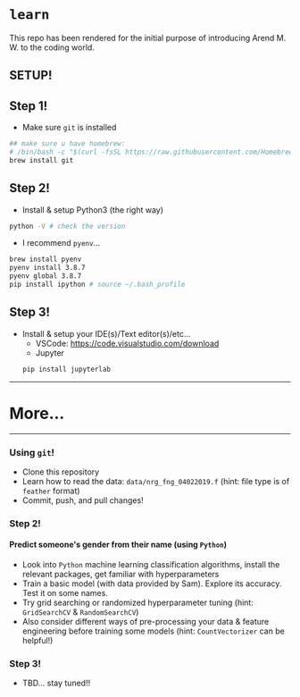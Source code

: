 # `learn`
This repo has been rendered for the initial purpose of introducing Arend M. W. to the coding world.

## SETUP!

## Step 1!
- Make sure `git` is installed
```sh
## make sure u have homebrew: 
# /bin/bash -c "$(curl -fsSL https://raw.githubusercontent.com/Homebrew/install/HEAD/install.sh)"
brew install git
```

## Step 2!
- Install & setup Python3 (the right way)

```sh
python -V # check the version
```

- I recommend `pyenv`...
```sh
brew install pyenv
pyenv install 3.8.7
pyenv global 3.8.7
pip install ipython # source ~/.bash_profile
```

## Step 3!
- Install & setup your IDE(s)/Text editor(s)/etc...
    + VSCode: https://code.visualstudio.com/download
    + Jupyter
    ```sh
    pip install jupyterlab
    ```





------------------------------------------------------------------
# More...
------------------------------------------------------------------

### Using `git`!
- Clone this repository
- Learn how to read the data: `data/nrg_fng_04022019.f` (hint: file type is of `feather` format)
- Commit, push, and pull changes!


### Step 2!
#### Predict someone's gender from their name (using `Python`)
- Look into `Python` machine learning classification algorithms, install the relevant packages, get familiar with hyperparameters
- Train a basic model (with data provided by Sam). Explore its accuracy. Test it on some names.
- Try grid searching or randomized hyperparameter tuning (hint: `GridSearchCV` & `RandomSearchCV`)
- Also consider different ways of pre-processing your data & feature engineering before training some models (hint: `CountVectorizer` can be helpful!)

### Step 3!
- TBD... stay tuned!!
